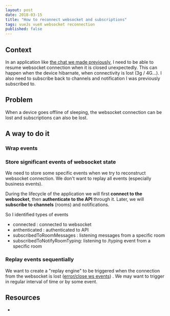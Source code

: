 ```yaml
---
layout: post
date: 2018-03-15
title: "How to reconnect websocket and subscriptions"
tags: vueJs vueX websocket reconnection
published: false
---
```


## Context

In an application like [the chat we made previously](https://marc-bouvier.github.io/2018/02/15/chat-vuejs-rocket-chat/), 
I need to be able to resume websocket connection when it is closed unexpectedly. This can happen when the device hibarnate, when connectivity is lost (3g / 4G...). I also need to subscribe back to channels
and notification I was previously subscribed to.

## Problem

When a device goes offline of sleeping, the websocket connection can be lost and subscriptions can also be lost.

## A way to do it

### Wrap events

### Store significant events of websocket state

We need to store some specific events when we try to reconstruct websocket connection. We don't want to replay all events 
(especially business events). 

During the lifecycle of the application we will first **connect to the websocket**, then **authenticate to the API** through it. 
Later, we will **subscribe to channels** (rooms) and notifications.

So I identified types of events

* connected : connected to websocket
* anthenticated : authenticated to API
* subscribedToRoomMessages : listening messages from a specific room
* subscribedToNotifyRoomTyping: listening to /typing event from a specific room

### Replay events sequentially

We want to create a "replay engine" to be triggered when the connection from the websocket is lost ([error/close ws events](https://github.com/websockets/ws/wiki/Websocket-client-implementation-for-auto-reconnect)) . We may want to trigger in 
regular interval of time or by some event.

### 

## Resources

* 
